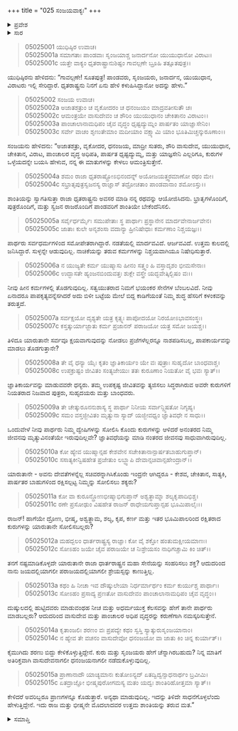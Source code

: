 +++
title = "025 ಸಂಜಯವಾಕ್ಯಃ"
+++

<details><summary>ಪ್ರವೇಶ</summary>


।।   ಓಂ ಓಂ ನಮೋ ನಾರಾಯಣಾಯ।।   ಶ್ರೀ ವೇದವ್ಯಾಸಾಯ ನಮಃ ।।

ಶ್ರೀ ಕೃಷ್ಣದ್ವೈಪಾಯನ ವೇದವ್ಯಾಸ ವಿರಚಿತ  

**ಶ್ರೀ ಮಹಾಭಾರತ**

**ಉದ್ಯೋಗ ಪರ್ವ**

**ಸಂಜಯಯಾನ ಪರ್ವ**

**ಅಧ್ಯಾಯ 25**

</details>


<details><summary>ಸಾರ</summary>

ಧೃತರಾಷ್ಟ್ರನ ಸಂದೇಶವನ್ನು ನೇರವಾಗಿ ಹೇಳೆಂದು ಯುಧಿಷ್ಠಿರನು ಕೇಳಲು ಸಂಜಯನು ಪಾಂಡವರು ಧರ್ಮಿಷ್ಠರು, ಅವರು ಜ್ಞಾತಿವಧೆಗೆ ಕಾರಣರಾಗಬಾರದು, ಆದುದರಿಂದ ಶಾಂತಿಯಿಂದ ಇರಬೇಕೆಂಬುದೇ ರಾಜ ಮತ್ತು ಭೀಷ್ಮರ ಮತವೆಂದು ವರದಿಮಾಡಿದುದು (1-15).

</details>

> 05025001 ಯುಧಿಷ್ಠಿರ ಉವಾಚ।  
05025001a ಸಮಾಗತಾಃ ಪಾಂಡವಾಃ ಸೃಂಜಯಾಶ್ಚ
	ಜನಾರ್ದನೋ ಯುಯುಧಾನೋ ವಿರಾಟಃ।  
> 05025001c ಯತ್ತೇ ವಾಕ್ಯಂ ಧೃತರಾಷ್ಟ್ರಾನುಶಿಷ್ಟಂ
	ಗಾವಲ್ಗಣೇ ಬ್ರೂಹಿ ತತ್ಸೂತಪುತ್ರ।।  

ಯುಧಿಷ್ಠಿರನು ಹೇಳಿದನು: “ಗಾವಲ್ಗಣೇ! ಸೂತಪುತ್ರ! ಪಾಂಡವರು, ಸೃಂಜಯರು, ಜನಾರ್ದನ, ಯುಯುಧಾನ, ವಿರಾಟರು ಇಲ್ಲಿ ಸೇರಿದ್ದಾರೆ. ಧೃತರಾಷ್ಟ್ರನು ನಿನಗೆ ಏನು ಹೇಳಿ ಕಳುಹಿಸಿದ್ದಾನೋ ಅದನ್ನು ಹೇಳು.”

> 05025002 ಸಂಜಯ ಉವಾಚ।  
05025002a ಅಜಾತಶತ್ರುಂ ಚ ವೃಕೋದರಂ ಚ
	ಧನಂಜಯಂ ಮಾದ್ರವತೀಸುತೌ ಚ।  
> 05025002c ಆಮಂತ್ರಯೇ ವಾಸುದೇವಂ ಚ ಶೌರಿಂ
	ಯುಯುಧಾನಂ ಚೇಕಿತಾನಂ ವಿರಾಟಂ।।  
> 05025003a ಪಾಂಚಾಲಾನಾಮಧಿಪಂ ಚೈವ ವೃದ್ಧಂ
	ಧೃಷ್ಟದ್ಯುಮ್ನಂ ಪಾರ್ಷತಂ ಯಾಜ್ಞಾಸೇನಿಂ।  
> 05025003c ಸರ್ವೇ ವಾಚಂ ಶೃಣುತೇಮಾಂ ಮದೀಯಾಂ
	ವಕ್ಷ್ಯಾಮಿ ಯಾಂ ಭೂತಿಮಿಚ್ಚನ್ಕುರೂಣಾಂ।।  

ಸಂಜಯನು ಹೇಳಿದನು: “ಅಜಾತಶತ್ರು, ವೃಕೋದರ, ಧನಂಜಯ, ಮಾದ್ರೀ ಸುತರು, ಶೌರಿ ವಾಸುದೇವ, ಯುಯುಧಾನ, ಚೇಕಿತಾನ, ವಿರಾಟ, ಪಾಂಚಾಲರ ವೃದ್ಧ ಅಧಿಪತಿ, ಪಾರ್ಷತ ಧೃಷ್ಟದ್ಯುಮ್ನ, ಮತ್ತು ಯಾಜ್ಞಸೇನಿ ಎಲ್ಲರಿಗೂ, ಕುರುಗಳ ಒಳ್ಳೆಯದನ್ನೇ ಬಯಸಿ ಹೇಳುವ, ನನ್ನ ಈ ಮಾತುಗಳನ್ನು ಕೇಳಲು ಆಮಂತ್ರಿಸುತ್ತೇನೆ.

> 05025004a ಶಮಂ ರಾಜಾ ಧೃತರಾಷ್ಟ್ರೋಽಭಿನಂದನ್ನ್
	ಅಯೋಜಯತ್ತ್ವರಮಾಣೋ ರಥಂ ಮೇ।  
> 05025004c ಸಭ್ರಾತೃಪುತ್ರಸ್ವಜನಸ್ಯ ರಾಜ್ಞಾಸ್
	ತದ್ರೋಚತಾಂ ಪಾಂಡವಾನಾಂ ಶಮೋಽಸ್ತು।।  

ಶಾಂತಿಯನ್ನು ಸ್ವಾಗತಿಸುತ್ತಾ ರಾಜಾ ಧೃತರಾಷ್ಟ್ರನು ಅವಸರ ಮಾಡಿ ನನ್ನ ರಥವನ್ನು ಆಯೋಜಿಸಿದನು. ಭ್ರಾತೃಗಳೊಂದಿಗೆ, ಪುತ್ರರೊಂದಿಗೆ, ಮತ್ತು ಸ್ವಜನ ರಾಜರೊಂದಿಗೆ ಪಾಂಡವರಿಗೆ ಶಾಂತಿಯೇ ಬೇಕೆಂದೆನಿಸಲಿ.

> 05025005a ಸರ್ವೈರ್ಧರ್ಮೈಃ ಸಮುಪೇತಾಃ ಸ್ಥ ಪಾರ್ಥಾಃ
	ಪ್ರಸ್ಥಾನೇನ ಮಾರ್ದವೇನಾರ್ಜವೇನ।  
> 05025005c ಜಾತಾಃ ಕುಲೇ ಅನೃಶಂಸಾ ವದಾನ್ಯಾ
	ಹ್ರೀನಿಷೇಧಾಃ ಕರ್ಮಣಾಂ ನಿಶ್ಚಯಜ್ಞಃ।।  

ಪಾರ್ಥರು ಸರ್ವಧರ್ಮಗಳಿಂದ ಸಮೋಪೇತರಾಗಿದ್ದಾರೆ. ನಡತೆಯಲ್ಲಿ ಮಾರ್ದವವಿದೆ. ಆರ್ಜವವಿದೆ. ಉತ್ತಮ ಕುಲದಲ್ಲಿ ಜನಿಸಿದ್ದಾರೆ. ಸುಳ್ಳನ್ನೇ ಆಡುವುದಿಲ್ಲ. ನಾಚಿಕೆಯನ್ನು ತರುವ ಕರ್ಮಗಳನ್ನು ನಿಶ್ಚಯವಾಗಿಯೂ ನಿಷೇಧಿಸುತ್ತಾರೆ.

> 05025006a ನ ಯುಜ್ಯತೇ ಕರ್ಮ ಯುಷ್ಮಾಸು ಹೀನಂ
	ಸತ್ತ್ವಂ ಹಿ ವಸ್ತಾದೃಶಂ ಭೀಮಸೇನಾಃ।  
> 05025006c ಉದ್ಭಾಸತೇ ಹ್ಯಂಜನಬಿಂದುವತ್ತಃ
	ಶುಕ್ಲೇ ವಸ್ತ್ರೇ ಯದ್ಭವೇತ್ಕಿಲ್ಬಿಷಂ ವಃ।।  

ನೀವು ಹೀನ ಕರ್ಮಗಳಲ್ಲಿ ತೊಡಗುವುದಿಲ್ಲ. ಸತ್ವಯುತರಾದ ನಿಮಗೆ ಭಯಂಕರ ಸೇನೆಗಳ ಬೆಂಬಲವಿದೆ. ನೀವು ಏನಾದರೂ ಪಾಪಕೃತ್ಯವನ್ನೆಸಗಿದರೆ ಅದು ಬಿಳೀ ಬಟ್ಟೆಯ ಮೇಲೆ ಬಿದ್ದ ಕಾಡಿಗೆಯಂತೆ ನಿಮ್ಮ ಶುದ್ಧ ಹೆಸರಿಗೆ ಕಳಂಕವನ್ನು ತರುತ್ತದೆ.

> 05025007a ಸರ್ವಕ್ಷಯೋ ದೃಶ್ಯತೇ ಯತ್ರ ಕೃತ್ಸ್ನಃ
	ಪಾಪೋದಯೋ ನಿರಯೋಽಭಾವಸಂಸ್ಥಃ।   
> 05025007c ಕಸ್ತತ್ಕುರ್ಯಾಜ್ಜಾತು ಕರ್ಮ ಪ್ರಜಾನನ್
	ಪರಾಜಯೋ ಯತ್ರ ಸಮೋ ಜಯಶ್ಚ।।   

ತಿಳಿದೂ ಯಾರುತಾನೇ ಸರ್ವವೂ ಕ್ಷಯವಾಗುವುದನ್ನು ನೋಡಲು ಪ್ರಜೆಗಳೆಲ್ಲರನ್ನೂ ನಾಶಪಡಿಸಬಲ್ಲ, ಪಾಪಕಾರ್ಯವನ್ನು ಮಾಡಲು ತೊಡಗುತ್ತಾನೇ?

> 05025008a ತೇ ವೈ ಧನ್ಯಾ ಯೈಃ ಕೃತಂ ಜ್ಞಾತಿಕಾರ್ಯಂ
	ಯೇ ವಃ ಪುತ್ರಾಃ ಸುಹೃದೋ ಬಾಂಧವಾಶ್ಚ।   
> 05025008c ಉಪಕ್ರುಷ್ಟಂ ಜೀವಿತಂ ಸಂತ್ಯಜೇಯುಃ
	ತತಃ ಕುರೂಣಾಂ ನಿಯತೋ ವೈ ಭವಃ ಸ್ಯಾತ್।।  

ಜ್ಞಾತಿಕಾರ್ಯವನ್ನು ಮಾಡುವವರೇ ಧನ್ಯರು. ತಮ್ಮ ಉಪಕೃಷ್ಟ ಜೀವಿತವನ್ನು ತ್ಯಜಿಸಲು ಸಿದ್ಧರಾಗಿರುವ ಅವರೇ ಕುರುಗಳಿಗೆ ನಿಯತರಾದ ನಿಜವಾದ ಪುತ್ರರು, ಸುಹೃದಯರು ಮತ್ತು ಬಾಂಧವರು.

> 05025009a ತೇ ಚೇತ್ಕುರೂನನುಶಾಸ್ಯ ಸ್ಥ ಪಾರ್ಥಾ
	ನಿನೀಯ ಸರ್ವಾನ್ದ್ವಿಷತೋ ನಿಗೃಹ್ಯ।   
> 05025009c ಸಮಂ ವಸ್ತಜ್ಜೀವಿತಂ ಮೃತ್ಯುನಾ ಸ್ಯಾದ್
	ಯಜ್ಜೀವಧ್ವಂ ಜ್ಞಾತಿವಧೇ ನ ಸಾಧು।।   

ಒಂದುವೇಳೆ ನೀವು ಪಾರ್ಥರು ನಿಮ್ಮ ದ್ವೇಷಿಗಳನ್ನು ಸೋಲಿಸಿ ಕೊಂದು ಕುರುಗಳನ್ನು ಆಳಿದರೆ ಅನಂತರದ ನಿಮ್ಮ ಜೀವನವು ಮೃತ್ಯುವಿನಂತೆಯೇ ಇರುವುದಿಲ್ಲವೇ? ಜ್ಞಾತಿವಧೆಯನ್ನು ಮಾಡಿ ನಂತರದ ಜೀವನವು ಸಾಧುವಾಗಿರುವುದಿಲ್ಲ.

> 05025010a ಕೋ ಹ್ಯೇವ ಯುಷ್ಮಾನ್ಸಹ ಕೇಶವೇನ
	ಸಚೇಕಿತಾನಾನ್ಪಾರ್ಷತಬಾಹುಗುಪ್ತಾನ್।   
> 05025010c ಸಸಾತ್ಯಕೀನ್ವಿಷಹೇತ ಪ್ರಜೇತುಂ
	ಲಬ್ಧ್ವಾಪಿ ದೇವಾನ್ಸಚಿವಾನ್ಸಹೇಂದ್ರಾನ್।।  

ಯಾರುತಾನೇ - ಅವನು ದೇವತೆಗಳನ್ನೆಲ್ಲ ಸಚಿವರನ್ನಾಗಿಸಿಕೊಂಡು ಇಂದ್ರನೇ ಆಗಿದ್ದರೂ - ಕೇಶವ, ಚೇಕಿತಾನ, ಸಾತ್ಯಕಿ, ಪಾರ್ಷತರ ಬಾಹುಗಳಿಂದ ರಕ್ಷಿಸಲ್ಪಟ್ಟ ನಿಮ್ಮನ್ನು ಸೋಲಿಸಲು ಶಕ್ಯರು?

> 05025011a ಕೋ ವಾ ಕುರೂನ್ದ್ರೋಣಭೀಷ್ಮಾಭಿಗುಪ್ತಾನ್
	ಅಶ್ವತ್ಥಾಮ್ನಾ ಶಲ್ಯಕೃಪಾದಿಭಿಶ್ಚ।  
> 05025011c ರಣೇ ಪ್ರಸೋಢುಂ ವಿಷಹೇತ ರಾಜನ್
	ರಾಧೇಯಗುಪ್ತಾನ್ಸಹ ಭೂಮಿಪಾಲೈಃ।।  

ರಾಜನ್! ಹಾಗೆಯೇ ದ್ರೋಣ, ಭೀಷ್ಮ, ಅಶ್ವತ್ಥಾಮ, ಶಲ್ಯ, ಕೃಪ, ಕರ್ಣ ಮತ್ತು ಇತರ ಭೂಮಿಪಾಲರಿಂದ ರಕ್ಷಿತರಾದ ಕುರುಗಳನ್ನು ಯಾರುತಾನೇ ಸೋಲಿಸಬಲ್ಲರು?

> 05025012a ಮಹದ್ಬಲಂ ಧಾರ್ತರಾಷ್ಟ್ರಸ್ಯ ರಾಜ್ಞಾಃ
	ಕೋ ವೈ ಶಕ್ತೋ ಹಂತುಮಕ್ಷೀಯಮಾಣಃ।  
> 05025012c ಸೋಽಹಂ ಜಯೇ ಚೈವ ಪರಾಜಯೇ ಚ
	ನಿಃಶ್ರೇಯಸಂ ನಾಧಿಗಚ್ಚಾಮಿ ಕಿಂ ಚಿತ್।।  

ತನಗೆ ನಷ್ಟಮಾಡಿಕೊಳ್ಳದೇ ಯಾರುತಾನೇ ರಾಜಾ ಧಾರ್ತರಾಷ್ಟ್ರನ ಮಹಾ ಸೇನೆಯನ್ನು ಸಂಹರಿಸಲು ಶಕ್ತ? ಆದುದರಿಂದ ನಾನು ಜಯದಲ್ಲಿಯಾಗಲೀ ಪರಾಜಯದಲ್ಲಿಯಾಗಲೀ ಶ್ರೇಯಸ್ಸನ್ನು ಕಾಣುತ್ತಿಲ್ಲ.

> 05025013a ಕಥಂ ಹಿ ನೀಚಾ ಇವ ದೌಷ್ಕುಲೇಯಾ
	ನಿರ್ಧರ್ಮಾರ್ಥಂ ಕರ್ಮ ಕುರ್ಯುಶ್ಚ ಪಾರ್ಥಾಃ।  
> 05025013c ಸೋಽಹಂ ಪ್ರಸಾದ್ಯ ಪ್ರಣತೋ ವಾಸುದೇವಂ
	ಪಾಂಚಾಲಾನಾಮಧಿಪಂ ಚೈವ ವೃದ್ಧಂ।।  

ದುಷ್ಕುಲದಲ್ಲಿ ಹುಟ್ಟಿದವರು ಮಾಡುವಂಥಹ ನೀಚ ಮತ್ತು ಅಧರ್ಮಯುಕ್ತ ಕೆಲಸವನ್ನು ಹೇಗೆ ತಾನೇ ಪಾರ್ಥರು ಮಾಡಬಲ್ಲರು? ಆದುದರಿಂದ ವಾಸುದೇವ ಮತ್ತು ಪಾಂಚಾಲರ ಅಧಿಪ ವೃದ್ಧರನ್ನು ಕರುಣೆಗಾಗಿ ನಮಸ್ಕರಿಸುತ್ತೇನೆ.

> 05025014a ಕೃತಾಂಜಲಿಃ ಶರಣಂ ವಃ ಪ್ರಪದ್ಯೇ
	ಕಥಂ ಸ್ವಸ್ತಿ ಸ್ಯಾತ್ಕುರುಸೃಂಜಯಾನಾಂ।  
> 05025014c ನ ಹ್ಯೇವ ತೇ ವಚನಂ ವಾಸುದೇವೋ
	ಧನಂಜಯೋ ವಾ ಜಾತು ಕಿಂ ಚಿನ್ನ ಕುರ್ಯಾತ್।।  

ಕೈಮುಗಿದು ಶರಣು ಬಿದ್ದು ಕೇಳಿಕೊಳ್ಳುತ್ತಿದ್ದೇನೆ. ಕುರು ಮತ್ತು ಸೃಂಜಯರು ಹೇಗೆ ಚೆನ್ನಾಗಿರಬಹುದು? ನಿನ್ನ ಮಾತಿಗೆ ಅತಿರಿಕ್ತವಾಗಿ ವಾಸುದೇವನಾಗಲೀ ಧನಂಜಯನಾಗಲೀ ನಡೆದುಕೊಳ್ಳುವುದಿಲ್ಲ.

> 05025015a ಪ್ರಾಣಾನಾದೌ ಯಾಚ್ಯಮಾನಃ ಕುತೋಽನ್ಯದ್
	ಏತದ್ವಿದ್ವನ್ಸಾಧನಾರ್ಥಂ ಬ್ರವೀಮಿ।  
> 05025015c ಏತದ್ರಾಜ್ಞೋ ಭೀಷ್ಮಪುರೋಗಮಸ್ಯ
	ಮತಂ ಯದ್ವಃ ಶಾಂತಿರಿಹೋತ್ತಮಾ ಸ್ಯಾತ್।।  

ಕೇಳಿದರೆ ಅವರಿಬ್ಬರೂ ಪ್ರಾಣಗಳನ್ನೂ ಕೊಡುತ್ತಾರೆ. ಅನ್ಯಥಾ ಮಾಡುವುದಿಲ್ಲ. ಇದನ್ನು ತಿಳಿದೇ ಸಾಧನೆಗೊಳ್ಳಲೆಂದು ಹೇಳುತ್ತಿದ್ದೇನೆ. ಇದು ರಾಜ ಮತ್ತು ಭೀಷ್ಮನೇ ಮೊದಲಾದವರ ಉತ್ತಮ ಶಾಂತಿಯನ್ನು ತರುವ ಮತ.”


<details><summary>ಸಮಾಪ್ತಿ</summary>


ಇತಿ ಶ್ರೀ ಮಹಾಭಾರತೇ ಉದ್ಯೋಗ ಪರ್ವಣಿ ಸಂಜಯಯಾನ ಪರ್ವಣಿ ಸಂಜಯವಾಕ್ಯೇ ಪಂಚವಿಂಶೋಽಧ್ಯಾಯಃ।  
ಇದು ಶ್ರೀ ಮಹಾಭಾರತದಲ್ಲಿ ಉದ್ಯೋಗ ಪರ್ವದಲ್ಲಿ ಸಂಜಯಯಾನ ಪರ್ವದಲ್ಲಿ ಸಂಜಯವಾಕ್ಯದಲ್ಲಿ ಇಪ್ಪತ್ತೈದನೆಯ ಅಧ್ಯಾಯವು.


</details>
